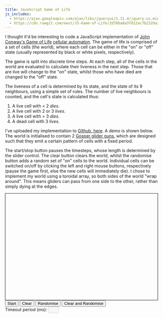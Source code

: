 ```yaml
---
title: JavaScript Game of Life
js_includes:
  - https://ajax.googleapis.com/ajax/libs/jqueryui/1.11.4/jquery-ui.min.js
  - https://cdn.rawgit.com/owst/JS-Game-of-Life/2d78ba8a37d12ac7b2329a205622ccd85a1ee626/CA.js
---
```


<script>
/* 
  A bit yucky, but Github has made it not possible to link to hosted js files
  so we can't stick this in an external file and into js_includes above. We
  also can't rely on jQuery being loaded here because it is only linked in the
  footer, so we use the load event to be sure everything has loaded.
*/
window.addEventListener("load", function() {
    var jCanvas = $('#world');
    var canvas = jCanvas.get(0);
    var ctx = canvas.getContext('2d');
    var pixelSize = 6;
    var width = canvas.width / pixelSize;
    var height = canvas.height / pixelSize;
    var startTimeout = 30;

    var ca = new CA(ctx, width, height, pixelSize, startTimeout);

    startStopHandler = function () {
        var button = $('#startStop');

        if (button.html() === 'Stop') {
            button.html('Start');

            clearTimeout(ca.timeout);
            ca.timeout = null;
        } else {
            button.html('Stop');

            ca.setupTimeout();
        }
    };

    randomise = function () {
        ca.randomData();
    };

    clearCtx = function () {
        ca.clear();
    };

    clearAndRandomise = function () {
        clearCtx();
        randomise();
    };

    jCanvas.mousedown(function (e) {
        var x = Math.round(e.offsetX / ca.pixelSize) * ca.pixelSize;
        var y = Math.round(e.offsetY / ca.pixelSize) * ca.pixelSize;

        if (e.which === 1) {
            ca.setPixelBlack(x, y);
        } else if (e.which === 3) {
            ca.clearPixel(x, y);
        }
    });

    jCanvas.contextmenu(function () {
        return false;
    });

    $('#slider').slider({
        value: startTimeout,
        min: 10,
        max: 500,
        step: 10,
        slide: function (event, ui) {
            $('#timeout').val(ui.value);
            ca.timeoutTime = ui.value;

            if (ca.timeout) {
                clearTimeout(ca.timeout);
                ca.setupTimeout();
            }
        }
    });

    $('#timeout').val(startTimeout);

    ca.initGliderGun(10, 40);
    ca.initGliderGun(60, 10);
});
</script>

I thought it'd be interesting to code a JavaScript implementation of [John
Conway's Game of Life][gol] [cellular automaton][ca].  The game of life is
comprised of a set of cells (the world), where each cell can be either in the
"on" or "off" state (usually represented by black or white pixels,
respectively).

The game is split into discrete time steps. At each step, all of the cells in
the world are evaluated to calculate their liveness in the next step. Those
that are live will change to the "on" state, whilst those who have died are
changed to the "off" state.

The liveness of a cell is determined by its state, and the state of its 9
neighbours, using a simple set of rules. The number of live neighbours is
counted, and the cell's state is calculated thus:

1. A live cell with < 2 *dies*.
1. A live cell with 2 or 3 *lives*.
1. A live cell with > 3 *dies*.
1. A dead cell with 3 *lives*.

I've uploaded my implementation to [Github, here][github_link]. A demo is shown
below. The world is initialised to contain 2 [Gosper glider guns][glider],
which are designed such that they emit a certain pattern of cells with a fixed
period.

The start/stop button pauses the timesteps, whose length is determined by the
slider control. The clear button clears the world, whilst the randomise button
adds a random set of "on" cells to the world. Individual cells can be switched
on/off by clicking the left and right mouse buttons, respectively (pause the
game first, else the new cells will immediately die). I chose to implement my
world using a toroidal array, so both sides of the world "wrap around". This
means gliders can pass from one side to the other, rather than simply dying at
the edges.

<canvas style="display: block; margin:0 auto; border: 1px solid black;" id="world" width="600" height="420">
</canvas>
<div>
<button id="startStop" type="button"
    onclick="startStopHandler()">Start</button>
<button id="clear" type="button" onclick="clearCtx()">Clear</button>
<button id="randomise" type="button" onclick="randomise()">Randomise</button>
<button id="clearAndRandomise" type="button" onclick="clearAndRandomise()">Clear and Randomise</button>
<br/>
<label for="timeout">Timeout period (ms):</label>
<input type="text" id="timeout" disabled="true" style="width: 35px"/> <div id="slider" style="display: inline-block; width: 500px"></div>
</div>

[github_link]: https://github.com/owst/JS-Game-of-Life
[glider]: http://en.wikipedia.org/wiki/Gun_(cellular_automaton)
[gol]: http://en.wikipedia.org/wiki/Conway's_Game_of_Life
[ca]: http://en.wikipedia.org/wiki/Cellular_automaton

<link rel="stylesheet" type="text/css" href="http://ajax.googleapis.com/ajax/libs/jqueryui/1.8.9/themes/smoothness/jquery-ui.css" />
